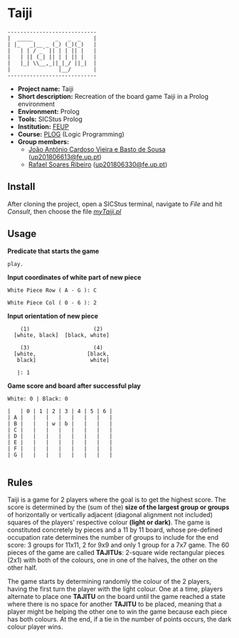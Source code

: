 # Taiji

```
----------------------------
|  _____       _   _  _    |
| |_   _|__ _ (_) (_)(_)   |
|   | | / _` || | | || |   |
|   | || (_| || | | || |   |
|   |_| \\__,_||_|_/ ||_|  |
|               |__/       |
----------------------------
```

- **Project name:** Taiji
- **Short description:** Recreation of the board game Taiji in a Prolog environment
- **Environment:** Prolog
- **Tools:** SICStus Prolog
- **Institution:** [FEUP](https://sigarra.up.pt/feup/en/web_page.Inicial)
- **Course:** [PLOG](https://sigarra.up.pt/feup/en/ucurr_geral.ficha_uc_view?pv_ocorrencia_id=459482) (Logic Programming)
- **Group members:**
    - [João António Cardoso Vieira e Basto de Sousa](https://github.com/JoaoASousa) ([up201806613@fe.up.pt](up201806613@fe.up.pt))
    - [Rafael Soares Ribeiro](https://github.com/up201806330) ([up201806330@fe.up.pt](mailto:up201806330@fe.up.pt))

## Install

After cloning the project, open a SICStus terminal, navigate to *File* and hit *Consult*, then choose the file [*myTaiji.pl*](./src/myTaiji.pl) 

## Usage

**Predicate that starts the game**
```
play.
```
**Input coordinates of white part of new piece**
```
White Piece Row ( A - G ): C

White Piece Col ( 0 - 6 ): 2 
```

**Input orientation of new piece**
```
    (1)                    (2)      
  [white, black]  [black, white]    
  
    (3)                    (4)      
  [white,                [black,    
   black]                 white]    

   |: 1
```
**Game score and board after successful play**
```
White: 0 | Black: 0

|   | 0 | 1 | 2 | 3 | 4 | 5 | 6 | 
| A |   |   |   |   |   |   |   | 
| B |   |   | w | b |   |   |   | 
| C |   |   |   |   |   |   |   | 
| D |   |   |   |   |   |   |   | 
| E |   |   |   |   |   |   |   | 
| F |   |   |   |   |   |   |   | 
| G |   |   |   |   |   |   |   | 
 
```

## Rules

Taiji is a game for 2 players where the goal is to get the highest score. 
The score is determined by the (sum of the) **size of the largest group or groups** of horizontally or vertically adjacent (diagonal alignment not included) squares of the players' respective colour **(light or dark)**.
The game is constituted concretely by pieces and a 11 by 11 board, whose pre-defined occupation rate determines the number of groups to include for the end score: 3 groups for 11x11, 2 for 9x9 and only 1 group for a 7x7 game.
The 60 pieces of the game are called **TAJITUs**: 2-square wide rectangular pieces (2x1) with both of the colours, one in one of the halves, the other on the other half.

The game starts by determining randomly the colour of the 2 players, having the first turn the player with the light colour. One at a time, players alternate to place one **TAJITU** on the board until the game reached a state where there is no space for another **TAJITU** to be placed, meaning that a player might be helping the other one to win the game because each piece has both colours.
At the end, if a tie in the number of points occurs, the dark colour player wins.
